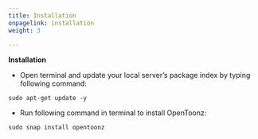 ```yaml
---
title: Installation
onpagelink: installation
weight: 3

---
```


**Installation**

- Open terminal and update your local server’s package index by typing following command:
  
```
sudo apt-get update -y
```

- Run following command in terminal to install OpenToonz:

```
sudo snap install opentoonz
```